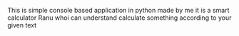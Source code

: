 This is simple console based application in python made by me it is  a smart calculator Ranu whoi can understand calculate something according to your given text
